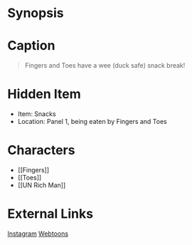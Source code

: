 # Synopsis


# Caption
> Fingers and Toes have a wee (duck safe) snack break!

# Hidden Item
* Item: Snacks
* Location: <spoiler>Panel 1, being eaten by Fingers and Toes</spoiler>

# Characters
* [[Fingers]]
* [[Toes]]
* [[UN Rich Man]]

# External Links
[Instagram](https://www.instagram.com/p/CclYJ4ps8AV/?igshid=YmMyMTA2M2Y=)
[Webtoons](https://www.webtoons.com/en/challenge/twistwood-tales/108-duck-safe-snacks/viewer?title_no=344740&episode_no=118)